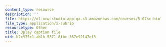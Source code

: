 ```yaml
---
content_type: resource
description: ''
file: https://ol-ocw-studio-app-qa.s3.amazonaws.com/courses/5-07sc-biological-chemistry-i-fall-2013/b2c975c1ab1b55718fbc367e92147cf3_61ZVXmh6ae0.vtt
file_type: application/x-subrip
resourcetype: Other
title: 3play caption file
uid: b2c975c1-ab1b-5571-8fbc-367e92147cf3
---
```

